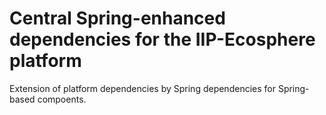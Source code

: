 # Central Spring-enhanced dependencies for the IIP-Ecosphere platform

Extension of platform dependencies by Spring dependencies for Spring-based compoents. 
